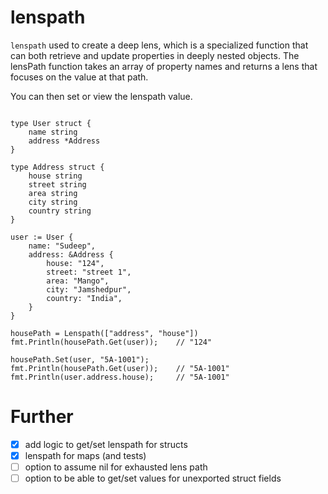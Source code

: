 # lenspath

`lenspath` used to create a deep lens, which is a specialized function that can both retrieve and update properties in deeply nested objects. The lensPath function takes an array of property names and returns a lens that focuses on the value at that path.

You can then set or view the lenspath value.

```golang

type User struct {
    name string
    address *Address
}

type Address struct {
    house string
    street string
    area string
    city string
    country string
}

user := User {
    name: "Sudeep",
    address: &Address {
        house: "124",
        street: "street 1",
        area: "Mango",
        city: "Jamshedpur",
        country: "India",
    }
}

housePath = Lenspath(["address", "house"])
fmt.Println(housePath.Get(user));    // "124"

housePath.Set(user, "5A-1001");
fmt.Println(housePath.Get(user));    // "5A-1001"
fmt.Println(user.address.house);     // "5A-1001"

```


# Further
- [x] add logic to get/set lenspath for structs
- [x] lenspath for maps (and tests)
- [ ] option to assume nil for exhausted lens path
- [ ] option to be able to get/set values for unexported struct fields 
